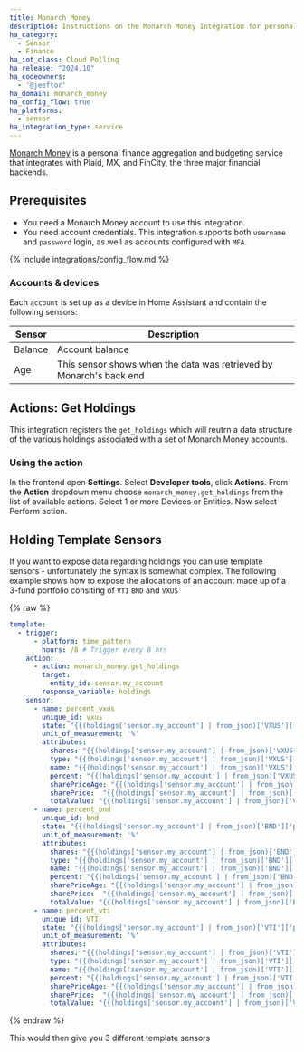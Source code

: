 ```yaml
---
title: Monarch Money
description: Instructions on the Monarch Money Integration for personal finance.
ha_category:
  - Sensor
  - Finance
ha_iot_class: Cloud Polling
ha_release: "2024.10"
ha_codeowners:
  - '@jeeftor'
ha_domain: monarch_money
ha_config_flow: true
ha_platforms:
  - sensor
ha_integration_type: service
---
```


[Monarch Money](https://www.monarchmoney.com) is a personal finance aggregation and budgeting service that integrates with Plaid, MX, and FinCity, the three major financial backends.

## Prerequisites

- You need a Monarch Money account to use this integration.
- You need account credentials. This integration supports both `username` and `password` login, as well as accounts configured with `MFA`.

{% include integrations/config_flow.md %}

### Accounts & devices

Each `account` is set up as a device in Home Assistant and contain the following sensors:

|Sensor|Description|
|-------|---------------|
|Balance|Account balance|
|Age| This sensor shows when the data was retrieved by Monarch's back end |




## Actions: Get Holdings

This integration registers the `get_holdings` which will reutrn a data structure of the various holdings associated with a set of Monarch Money accounts. 

### Using the action

In the frontend open **Settings**. Select **Developer tools**, click **Actions**. From the **Action** dropdown menu choose `monarch_money.get_holdings` from the list of available actions. Select 1 or more Devices or Entities. Now select Perform action.


## Holding Template Sensors

If you want to expose data regarding holdings you can use template sensors - unfortunately the syntax is somewhat complex. The following example shows how to expose the allocations of an account made up of a 3-fund portfolio consiting of `VTI` `BND` and `VXUS`

{% raw %}
```yaml
template:
  - trigger:
      - platform: time_pattern
        hours: /8 # Trigger every 8 hrs
    action:
      - action: monarch_money.get_holdings
        target:
          entity_id: sensor.my_account
        response_variable: holdings
    sensor:
      - name: percent_vxus
        unique_id: vxus
        state: "{{(holdings['sensor.my_account'] | from_json)['VXUS']['percentage'] | float}}"
        unit_of_measurement: '%'
        attributes:
          shares: "{{(holdings['sensor.my_account'] | from_json)['VXUS']['quantity'] | float }}"
          type: "{{(holdings['sensor.my_account'] | from_json)['VXUS']['type'] }}"
          name: "{{(holdings['sensor.my_account'] | from_json)['VXUS']['name'] }}"
          percent: "{{(holdings['sensor.my_account'] | from_json)['VXUS']['percentage'] }}"
          sharePriceAge: "{{(holdings['sensor.my_account'] | from_json)['VXUS']['sharePriceUpdate']}}"
          sharePrice:  "{{(holdings['sensor.my_account'] | from_json)['VXUS']['sharePrice'] }}"
          totalValue: "{{(holdings['sensor.my_account'] | from_json)['VXUS']['totalValue'] }}"
      - name: percent_bnd
        unique_id: bnd
        state: "{{(holdings['sensor.my_account'] | from_json)['BND']['percentage'] | float}}"
        unit_of_measurement: '%'
        attributes:
          shares: "{{(holdings['sensor.my_account'] | from_json)['BND']['quantity'] | float }}"
          type: "{{(holdings['sensor.my_account'] | from_json)['BND']['type'] }}"
          name: "{{(holdings['sensor.my_account'] | from_json)['BND']['name'] }}"
          percent: "{{(holdings['sensor.my_account'] | from_json)['BND']['percentage'] }}"
          sharePriceAge: "{{(holdings['sensor.my_account'] | from_json)['BND']['sharePriceUpdate']}}"
          sharePrice:  "{{(holdings['sensor.my_account'] | from_json)['BND']['sharePrice'] }}"
          totalValue: "{{(holdings['sensor.my_account'] | from_json)['BND']['totalValue'] }}"
      - name: percent_vti
        unique_id: VTI
        state: "{{(holdings['sensor.my_account'] | from_json)['VTI']['percentage'] | float}}"
        unit_of_measurement: '%'
        attributes:
          shares: "{{(holdings['sensor.my_account'] | from_json)['VTI']['quantity'] | float }}"
          type: "{{(holdings['sensor.my_account'] | from_json)['VTI']['type'] }}"
          name: "{{(holdings['sensor.my_account'] | from_json)['VTI']['name'] }}"
          percent: "{{(holdings['sensor.my_account'] | from_json)['VTI']['percentage'] }}"
          sharePriceAge: "{{(holdings['sensor.my_account'] | from_json)['VTI']['sharePriceUpdate']}}"
          sharePrice:  "{{(holdings['sensor.my_account'] | from_json)['VTI']['sharePrice'] }}"
          totalValue: "{{(holdings['sensor.my_account'] | from_json)['VTI']['totalValue'] }}"

```
{% endraw %}

This would then give you 3 different template sensors